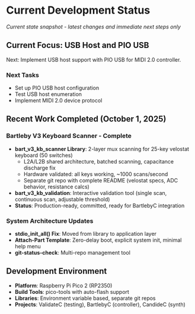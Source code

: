 # Current Development Status
*Current state snapshot - latest changes and immediate next steps only*

## Current Focus: USB Host and PIO USB

Next: Implement USB host support with PIO USB for MIDI 2.0 controller.

### Next Tasks
- Set up PIO USB host configuration
- Test USB host enumeration
- Implement MIDI 2.0 device protocol

## Recent Work Completed (October 1, 2025)

### Bartleby V3 Keyboard Scanner - Complete
- **bart_v3_kb_scanner Library**: 2-layer mux scanning for 25-key velostat keyboard (50 switches)
  - L2A/L2B shared architecture, batched scanning, capacitance discharge fix
  - Hardware validated: all keys working, ~1000 scans/second
  - Separate git repo with complete README (velostat specs, ADC behavior, resistance calcs)
- **bart_v3_kb_validation**: Interactive validation tool (single scan, continuous scan, adjustable threshold)
- **Status**: Production-ready, committed, ready for BartlebyC integration

### System Architecture Updates
- **stdio_init_all() Fix**: Moved from library to application layer
- **Attach-Part Template**: Zero-delay boot, explicit system init, minimal help menu
- **git-status-check**: Multi-repo management tool

## Development Environment
- **Platform**: Raspberry Pi Pico 2 (RP2350)
- **Build Tools**: pico-tools with auto-flash support
- **Libraries**: Environment variable based, separate git repos
- **Projects**: ValidateC (testing), BartlebyC (controller), CandideC (synth)
